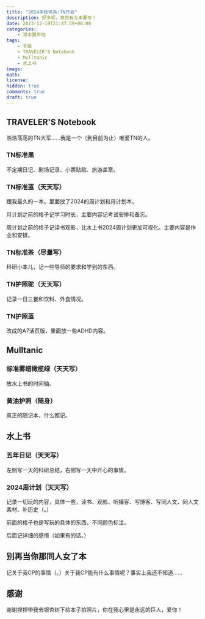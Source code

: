 ```yaml
---
title: "2024手账体系:TN开会"
description: 好多呢，竟然有九本要写！
date: 2023-12-19T21:47:59+08:00
categories: 
    - 泄水置平地
tags:
    - 手账
    - TRAVELER'S Notebook
    - Mulltanic
    - 水上书
image: 
math: 
license: 
hidden: true
comments: true
draft: true
---
```


## TRAVELER'S Notebook

浩浩荡荡的TN大军……我是一个（到目前为止）唯爱TN的人。

### TN标准黑

不定期日记、剧场记录、小票贴贴、旅游盖章。

### TN标准蓝（天天写）

跟我最久的一本。里面放了2024的周计划和月计划本。

月计划之前的格子记学习时长，主要内容记考试安排和备忘。

周计划之前的格子记读书观影，比水上书2024周计划更加可视化。主要内容是作业和安排。

### TN标准茶（尽量写）

科研小本儿，记一些导师的要求和学到的东西。

### TN护照驼（天天写）

记录一日三餐和饮料、外食情况。

### TN护照蓝

改成的A7活页版，里面放一些ADHD内容。



## Mulltanic

### 标准雾蜡橄榄绿（天天写）

放水上书的时间轴。

### 黄油护照（随身）

真正的随记本，什么都记。



## 水上书

### 五年日记（天天写）

左侧写一天的科研总结，右侧写一天中开心的事情。

### 2024周计划（天天写）

记录一切玩的内容，具体一些，读书、观影、听播客、写博客、写同人文、同人文素材、补历史（。）

前面的格子也是写玩的具体的东西，不同颜色标注。

后面记详细的感悟（如果有的话。）

## 别再当你那同人女了本

记关于我CP的事情（。）关于我CP能有什么事情呢？事实上我还不知道……



## 感谢

谢谢捏捏带我去银杏树下给本子拍照片，你在我心里是永远的巨人，爱你！
